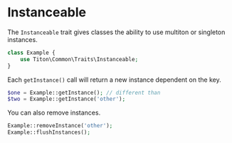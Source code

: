 # Instanceable #

The `Instanceable` trait gives classes the ability to use multiton or singleton instances.

```php
class Example {
    use Titon\Common\Traits\Instanceable;
}
```

Each `getInstance()` call will return a new instance dependent on the key.

```php
$one = Example::getInstance(); // different than
$two = Example::getInstance('other');
```

You can also remove instances.

```php
Example::removeInstance('other');
Example::flushInstances();
```